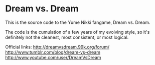 Dream vs. Dream
============

This is the source code to the Yume Nikki fangame, Dream vs. Dream.

The code is the cumulation of a few years of my evolving style, so it's
definitely not the cleanest, most consistent, or most logical.

Official links:
http://dreamvsdream.99k.org/forum/
http://www.tumblr.com/blog/dream-vs-dream
http://www.youtube.com/user/DreamVsDream
